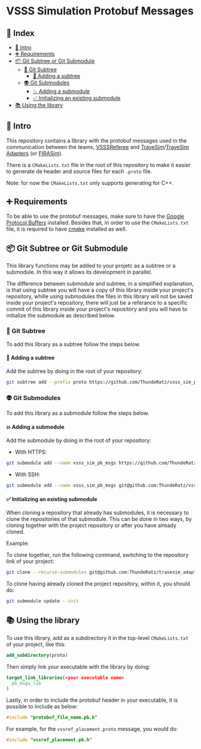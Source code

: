 # VSSS Simulation Protobuf Messages

## 📜 Index <!-- omit in toc -->

- [🎉 Intro](#-intro)
- [➕ Requirements](#-requirements)
- [📦 Git Subtree or Git Submodule](#-git-subtree-or-git-submodule)
  - [🌲 Git Subtree](#-git-subtree)
    - [🌱 Adding a subtree](#-adding-a-subtree)
  - [👽️ Git Submodules](#️-git-submodules)
    - [💥 Adding a submodule](#-adding-a-submodule)
    - [✅ Initializing an existing submodule](#-initializing-an-existing-submodule)
- [📚 Using the library](#-using-the-library)

## 🎉 Intro

This repository contains a library with the protobuf messages used in the communication between the teams, [VSSSReferee](https://github.com/VSSSLeague/VSSReferee) and [TraveSim](https://github.com/ThundeRatz/travesim)/[TraveSim Adapters](https://github.com/ThundeRatz/travesim_adapters) (or [FIRASim](https://github.com/IEEEVSS/FIRASim)).

There is a `CMakeLists.txt` file in the root of this repository to make it easier to generate de header and source files for each `.proto` file.

Note: for now the `CMakeLists.txt` only supports generating for C++.

## ➕ Requirements

To be able to use the protobuf messages, make sure to have the [Google Protocol Buffers](https://github.com/protocolbuffers/protobuf) installed. Besides that, in order to use the `CMakeLists.txt` file, it is required to have [cmake](https://snapcraft.io/cmake) installed as well.

## 📦 Git Subtree or Git Submodule

This library functions may be added to your projetc as a subtree or a submodule. In this way it allows its development in parallel.

The difference between submodule and subtree, in a simplified explanation, is that using subtree you will have a copy of this library inside your project's repository, whille using submodules the files in this library will not be saved inside your project's repository, there will just be a referance to a specific commit of this library inside your project's repository and you will have to initialize the submodule as described below.

### 🌲 Git Subtree

To add this library as a subtree follow the steps below.

#### 🌱 Adding a subtree

Add the subtree by doing in the root of your repository:

```bash
git subtree add --prefix proto https://github.com/ThundeRatz/vsss_sim_pb_msgs.git main --squash
```

### 👽️ Git Submodules

To add this library as a submodule follow the steps below.

#### 💥 Adding a submodule

Add the submodule by doing in the root of your repository:

* With HTTPS:
```bash
git submodule add --name vsss_sim_pb_msgs https://github.com/ThundeRatz/vsss_sim_pb_msgs.git proto
```

* With SSH:
```bash
git submodule add --name vsss_sim_pb_msgs git@github.com:ThundeRatz/vsss_sim_pb_msgs.git proto
```

#### ✅ Initializing an existing submodule

When cloning a repository that already has submodules, it is necessary to clone the repositories of that submodule. This can be done in two ways, by cloning together with the project repository or after you have already cloned.

Example:

To clone together, run the following command, switching to the repository link of your project:

```bash
git clone --recurse-submodules git@github.com:ThundeRatz/travesim_adapters.git
```

To clone having already cloned the project repository, within it, you should do:

```bash
git submodule update --init
```

## 📚 Using the library

To use this library, add as a subdirectory it in the top-level `CMakeLists.txt` of your project, like this:

```cmake
add_subdirectory(proto)
```

Then simply link your executable with the library by doing:

```cmake
target_link_libraries(<your executable name>
  pb_msgs_lib
)
```

Lastly, in order to include the protobuf header in your executable, it is possible to include as below:

```cpp
#include "protobuf_file_name.pb.h"
```

For example, for the `vssref_placement.proto` message, you would do:

```cpp
#include "vssref_placement.pb.h"
```
